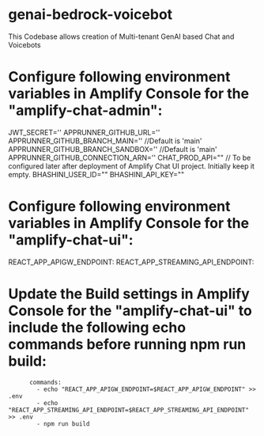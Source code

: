 # genai-bedrock-voicebot
This Codebase allows creation of Multi-tenant GenAI based Chat and Voicebots

# Configure following environment variables in Amplify Console for the "amplify-chat-admin": 
JWT_SECRET='<Specify a random string>'
APPRUNNER_GITHUB_URL='<Github URL>'
APPRUNNER_GITHUB_BRANCH_MAIN='<Branch Name>' //Default is 'main'
APPRUNNER_GITHUB_BRANCH_SANDBOX='<Branch Name>' //Default is 'main'
APPRUNNER_GITHUB_CONNECTION_ARN='<ARN of Github Connection in AppRunner console>'
CHAT_PROD_API="<URL of the Amplify Chat UI project>" // To be configured later after deployment of Amplify Chat UI project. Initially keep it empty. 
BHASHINI_USER_ID="<User ID of Bhashini>"
BHASHINI_API_KEY="<API Key of Bhashini>"

# Configure following environment variables in Amplify Console for the "amplify-chat-ui": 
REACT_APP_APIGW_ENDPOINT: <HTTP API Gateway URL>
REACT_APP_STREAMING_API_ENDPOINT: <AppRunner URL>


# Update the Build settings in Amplify Console for the "amplify-chat-ui" to include the following echo commands before running npm run build:
          commands:
            - echo "REACT_APP_APIGW_ENDPOINT=$REACT_APP_APIGW_ENDPOINT" >> .env
            - echo "REACT_APP_STREAMING_API_ENDPOINT=$REACT_APP_STREAMING_API_ENDPOINT" >> .env
            - npm run build